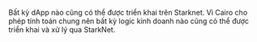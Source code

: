 Bất kỳ dApp nào cũng có thể được triển khai trên Starknet. Vì Cairo cho phép tính toán chung nên bất kỳ logic kinh doanh nào cũng có thể được triển khai và xử lý qua StarkNet.